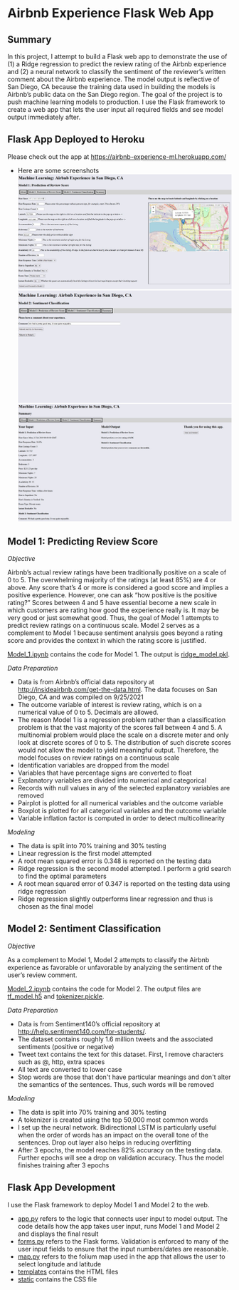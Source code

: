 # Airbnb Experience Flask Web App

**Summary**
---
In this project, I attempt to build a Flask web app to demonstrate the use of (1) a Ridge regression to predict the review rating of the Airbnb experience and (2) a neural network to classify the sentiment of the reviewer’s written comment about the Airbnb experience. The model output is reflective of San Diego, CA because the training data used in building the models is Airbnb’s public data on the San Diego region.
The goal of the project is to push machine learning models to production. I use the Flask framework to create a web app that lets the user input all required fields and see model output immediately after.

**Flask App Deployed to Heroku**
---
Please check out the app at https://airbnb-experience-ml.herokuapp.com/

* Here are some screenshots
![](img/img_1.JPG)
![](img/img_2.JPG)
![](img/img_3.JPG)

**Model 1: Predicting Review Score**
---

*Objective*

Airbnb’s actual review ratings have been traditionally positive on a scale of 0 to 5. The overwhelming majority of the ratings (at least 85%) are 4 or above. Any score that’s 4 or more is considered a good score and implies a positive experience. However, one can ask “how positive is the positive rating?” Scores between 4 and 5 have essential become a new scale in which customers are rating how good the experience really is. It may be very good or just somewhat good. Thus, the goal of Model 1 attempts to predict review ratings on a continuous scale. Model 2 serves as a complement to Model 1 because sentiment analysis goes beyond a rating score and provides the context in which the rating score is justified.

[Model_1.ipynb](https://github.com/RonaldLi-GitHub/Airbnb_Experience_Flask_Web_App/blob/main/Model_1.ipynb) contains the code for Model 1. The output is [ridge_model.pkl](https://github.com/RonaldLi-GitHub/Airbnb_Experience_Flask_Web_App/blob/main/ridge_model.pkl).

*Data Preparation*
*	Data is from Airbnb’s official data repository at http://insideairbnb.com/get-the-data.html. The data focuses on San Diego, CA and was compiled on 9/25/2021
*	The outcome variable of interest is review rating, which is on a numerical value of 0 to 5. Decimals are allowed.
*	The reason Model 1 is a regression problem rather than a classification problem is that the vast majority of the scores fall between 4 and 5. A multinomial problem would place the scale on a discrete meter and only look at discrete scores of 0 to 5. The distribution of such discrete scores would not allow the model to yield meaningful output. Therefore, the model focuses on review ratings on a continuous scale
*	Identification variables are dropped from the model
*	Variables that have percentage signs are converted to float
*	Explanatory variables are divided into numerical and categorical
*	Records with null values in any of the selected explanatory variables are removed
*	Pairplot is plotted for all numerical variables and the outcome variable
*	Boxplot is plotted for all categorical variables and the outcome variable
*	Variable inflation factor is computed in order to detect multicollinearity

*Modeling*
*	The data is split into 70% training and 30% testing
*	Linear regression is the first model attempted
*	A root mean squared error is 0.348 is reported on the testing data
*	Ridge regression is the second model attempted. I perform a grid search to find the optimal parameters
*	A root mean squared error of 0.347 is reported on the testing data using ridge regression
*	Ridge regression slightly outperforms linear regression and thus is chosen as the final model

**Model 2: Sentiment Classification**
---

*Objective*

As a complement to Model 1, Model 2 attempts to classify the Airbnb experience as favorable or unfavorable by analyzing the sentiment of the user’s review comment.

[Model_2.ipynb](https://github.com/RonaldLi-GitHub/Airbnb_Experience_Flask_Web_App/blob/main/Model_2.ipynb) contains the code for Model 2. The output files are [tf_model.h5](https://github.com/RonaldLi-GitHub/Airbnb_Experience_Flask_Web_App/blob/main/tf_model.h5) and [tokenizer.pickle](https://github.com/RonaldLi-GitHub/Airbnb_Experience_Flask_Web_App/blob/main/tokenizer.pickle).

*Data Preparation*
*	Data is from Sentiment140’s official repository at http://help.sentiment140.com/for-students/. 
*	The dataset contains roughly 1.6 million tweets and the associated sentiments (positive or negative)
*	Tweet text contains the text for this dataset. First, I remove characters such as @, http, extra spaces
*	All text are converted to lower case
*	Stop words are those that don't have particular meanings and don't alter the semantics of the sentences. Thus, such words will be removed

*Modeling*
*	The data is split into 70% training and 30% testing
*	A tokenizer is created using the top 50,000 most common words
*	I set up the neural network. Bidirectional LSTM is particularly useful when the order of words has an impact on the overall tone of the sentences. Drop out layer also helps in reducing overfitting
*	After 3 epochs, the model reaches 82% accuracy on the testing data. Further epochs will see a drop on validation accuracy. Thus the model finishes training after 3 epochs

**Flask App Development**
---

I use the Flask framework to deploy Model 1 and Model 2 to the web.

* [app.py](https://github.com/RonaldLi-GitHub/Airbnb_Experience_Flask_Web_App/blob/main/app.py) refers to the logic that connects user input to model output. The code details how the app takes user input, runs Model 1 and Model 2 and displays the final result
* [forms.py](https://github.com/RonaldLi-GitHub/Airbnb_Experience_Flask_Web_App/blob/main/forms.py) refers to the Flask forms. Validation is enforced to many of the user input fields to ensure that the input numbers/dates are reasonable.
* [map.py](https://github.com/RonaldLi-GitHub/Airbnb_Experience_Flask_Web_App/blob/main/map.py) refers to the folium map used in the app that allows the user to select longitude and latitude
* [templates](https://github.com/RonaldLi-GitHub/Airbnb_Experience_Flask_Web_App/tree/main/templates) contains the HTML files 
* [static](https://github.com/RonaldLi-GitHub/Airbnb_Experience_Flask_Web_App/tree/main/static) contains the CSS file


